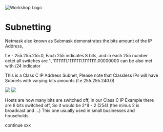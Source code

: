 ![Workshop Logo](https://cdn.discordapp.com/attachments/1096720092374499338/1196472002207289364/workshop_white.png)

# Subnetting

Netmask also known as Submask demonstrates the bits amount of the IP Address,

f.e - 255.255.255.0, Each 255 indicates 8 bits, and in each 255 number octet all switches are 1, 11111111.11111111.11111111.00000000 can be also met with /24 indicator

This is a Class C IP Address Subnet, Please note that Classless IPs will have Subnets with varying bits amounts (f.e 255.255.240.0)

![](https://cdn.discordapp.com/attachments/1096720092374499338/1199339226873999460/image.png)
![](https://cdn.discordapp.com/attachments/1096720092374499338/1199339596455084123/image.png)

Hosts are how many bits are switched off, in our Class C IP Example there are 8 bits switched off, So it would be 2^8 - 2 (254) (the minus 2 is broadcast and ...) This one usually used in small businesses and households.

continue xxx